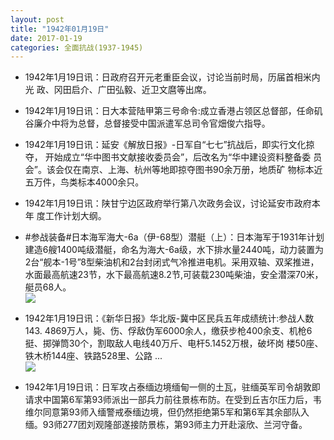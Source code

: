 ```yaml
---
layout: post
title: "1942年01月19日"
date: 2017-01-19
categories: 全面抗战(1937-1945)
---
```


<meta name="referrer" content="no-referrer" />

- 1942年1月19日讯：日政府召开元老重臣会议，讨论当前时局，历届首相米内光 政、冈田启介、广田弘毅、近卫文麿等出席。 

- 1942年1月19日讯：日大本营陆甲第三号命令:成立香港占领区总督部，任命矶谷廉介中将为总督，总督接受中国派遣军总司令官畑俊六指导。 

- 1942年1月19日讯：延安《解放日报》-日军自“七七”抗战后，即实行文化掠夺， 开始成立“华中图书文献接收委员会”，后改名为“华中建设资料整备委 员会”。该会仅在南京、上海、杭州等地即掠夺图书90余万册，地质矿 物标本近五万件，鸟类标本4000余只。 

- 1942年1月19日讯：陕甘宁边区政府举行第八次政务会议，讨论延安市政府本年 度工作计划大纲。 

- #参战装备#日本海军海大-6a（伊-68型）潜艇（上）：日本海军于1931年计划建造6艘1400吨级潜艇，命名为海大-6a级，水下排水量2440吨，动力装置为2台“舰本-1号”8型柴油机和2台封闭式气冷推进电机。采用双轴、双桨推进，水面最高航速23节，水下最高航速8.2节,可装载230吨柴油，安全潜深70米，艇员68人。 <br/><img src="https://ww1.sinaimg.cn/large/aca367d8jw1fbvpjjfdrpj20dc0fvgoh.jpg" />

- 1942年1月19日讯：《新华日报》华北版-冀中区民兵五年成绩统计:参战人数 143. 4869万人，毙、伤、俘敌伪军6000余人，缴获步枪400余支、机枪6挺、掷弹筒30个，割取敌人电线40万斤、电杆5.1452万根，破坏岗 楼50座、铁木桥144座、铁路528里、公路 ... <br/><img src="https://ww4.sinaimg.cn/large/aca367d8jw1fbvnt374u3j20c809zwfm.jpg" />

- 1942年1月19日讯：日军攻占泰缅边境缅甸一侧的土瓦，驻缅英军司令胡敦即请求中国第6军第93师派出一部兵力前往景栋布防。在受到丘吉尔压力后，韦维尔同意第93师入缅警戒泰缅边境，但仍然拒绝第5军和第6军其余部队入缅。93师277团刘观隆部遂接防景栋，第93师主力开赴滚欣、兰河守备。 

